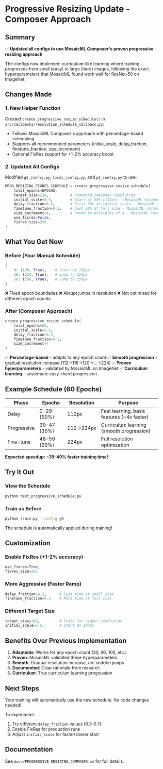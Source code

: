# Progressive Resizing Update - Composer Approach

## Summary

✅ **Updated all configs to use MosaicML Composer's proven progressive resizing approach**

The configs now implement curriculum-like learning where training progresses from small (easy) to large (hard) images, following the exact hyperparameters that MosaicML found work well for ResNet-50 on ImageNet.

## Changes Made

### 1. New Helper Function
Created `create_progressive_resize_schedule()` in `src/callbacks/resolution_schedule_callback.py`:
- Follows MosaicML Composer's approach with percentage-based scheduling
- Supports all recommended parameters (initial_scale, delay_fraction, finetune_fraction, size_increment)
- Optional FixRes support for +1-2% accuracy boost

### 2. Updated All Configs
Modified `g5_config.py`, `local_config.py`, and `p3_config.py` to use:
```python
PROG_RESIZING_FIXRES_SCHEDULE = create_progressive_resize_schedule(
    total_epochs=EPOCHS,
    target_size=224,          # Standard ImageNet resolution
    initial_scale=0.5,        # Start at 50% (112px) - MosaicML recommended
    delay_fraction=0.5,       # First 50% at initial scale - MosaicML recommended
    finetune_fraction=0.2,    # Last 20% at full size - MosaicML recommended
    size_increment=4,         # Round to multiples of 4 - MosaicML recommended
    use_fixres=False,
    fixres_size=256
)
```

## What You Get Now

### Before (Your Manual Schedule)
```python
{
    0: (128, True),    # Start at 128px
    10: (224, True),   # Jump to 224px
    50: (256, True),   # Jump to 256px
}
```
❌ Fixed epoch boundaries
❌ Abrupt jumps in resolution
❌ Not optimized for different epoch counts

### After (Composer Approach)
```python
create_progressive_resize_schedule(
    total_epochs=60,
    initial_scale=0.5,
    delay_fraction=0.5,
    finetune_fraction=0.2,
    size_increment=4
)
```
✅ **Percentage-based** - adapts to any epoch count
✅ **Smooth progression** - gradual resolution increase (112→116→120→...→224)
✅ **Proven hyperparameters** - validated by MosaicML on ImageNet
✅ **Curriculum learning** - systematic easy→hard progression

## Example Schedule (60 Epochs)

| Phase | Epochs | Resolution | Purpose |
|-------|--------|------------|---------|
| Delay | 0-29 (50%) | 112px | Fast learning, basic features (~4x faster) |
| Progressive | 30-47 (30%) | 112→224px | Curriculum learning (smooth progression) |
| Fine-tune | 48-59 (20%) | 224px | Full resolution optimization |

**Expected speedup: ~35-40% faster training time!**

## Try It Out

### View the Schedule
```bash
python test_progressive_schedule.py
```

### Train as Before
```bash
python train.py --config g5
```

The schedule is automatically applied during training!

## Customization

### Enable FixRes (+1-2% accuracy)
```python
use_fixres=True,
fixres_size=256
```

### More Aggressive (Faster Ramp)
```python
delay_fraction=0.3,      # Less time at small size
finetune_fraction=0.3    # More time at full size
```

### Different Target Size
```python
target_size=288,         # Train for higher resolution
initial_scale=0.5,       # Start at 144px
```

## Benefits Over Previous Implementation

1. **Adaptable**: Works for any epoch count (30, 60, 100, etc.)
2. **Proven**: MosaicML validated these hyperparameters
3. **Smooth**: Gradual resolution increase, not sudden jumps
4. **Documented**: Clear rationale from research
5. **Curriculum**: True curriculum learning progression

## Next Steps

Your training will automatically use the new schedule. No code changes needed!

To experiment:
1. Try different `delay_fraction` values (0.3-0.7)
2. Enable FixRes for production runs
3. Adjust `initial_scale` for faster/slower start

## Documentation

See `docs/PROGRESSIVE_RESIZING_COMPOSER.md` for full details.

